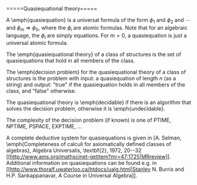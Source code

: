 =====Quasiequational theory=====

A \emph{quasiequation} is a universal formula of the form $\phi_1 \mbox{ and } \phi_2 \mbox{ and }\cdots\mbox{ and } \phi_m\ \Longrightarrow\ \phi_0$,
where the $\phi_i$ are atomic formulas. Note that for an algebraic language, the $\phi_i$ are simply equations. For $m=0$, a quasiequation
is just a universal atomic formula.

The \emph{quasiequational theory} of a class of structures is the set of quasiequations that hold in all members of the class.

The \emph{decision problem} for the quasiequational theory of a class of structures is the problem with input: a quasiequation
of length $n$ (as a string) and output: "true" if the quasiequation holds in all members of the class, and "false" otherwise.

The quasiequational theory is \emph{decidable} if there is an algorithm that solves the decision problem, otherwise it is \emph{undecidable}.

The complexity of the decision problem (if known) is one of PTIME, NPTIME, PSPACE, EXPTIME, ...

A complete deductive system for quasiequations is given in [A. Selman, \emph{Completeness of calculi for axiomatically defined classes of algebras}, 
Algebra Universalis, \textbf{2}, 1972, 20--32 [[http://www.ams.org/mathscinet-getitem?mr=47:1725|MRreview]].
Additional information on quasiequations can be found e.g. in
[[http://www.thoralf.uwaterloo.ca/htdocs/ualg.html|Stanley N. Burris and H.P. Sankappanavar, A Course in Universal Algebra]].


